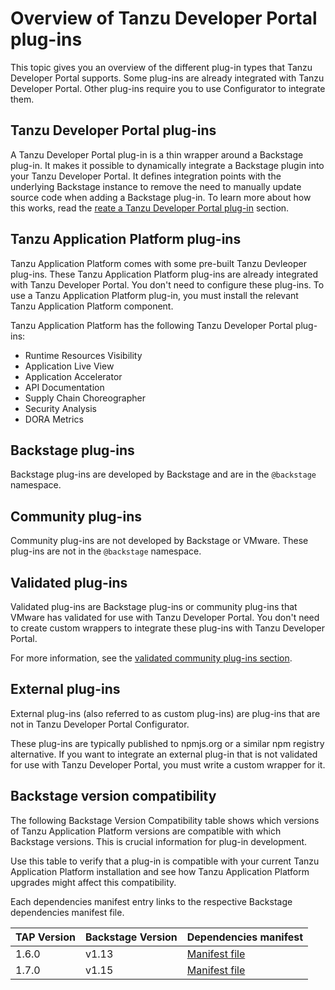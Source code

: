 # Overview of Tanzu Developer Portal plug-ins

This topic gives you an overview of the different plug-in types that Tanzu Developer Portal
supports. Some plug-ins are already integrated with Tanzu Developer Portal. Other plug-ins require
you to use Configurator to integrate them.

## <a id='tdp-plug-ins'></a> Tanzu Developer Portal plug-ins

A Tanzu Developer Portal plug-in is a thin wrapper around a Backstage plug-in. It makes it possible 
to dynamically integrate a Backstage plugin into your Tanzu Developer Portal. It defines integration 
points with the underlying Backstage instance to remove the need to manually update source code when 
adding a Backstage plug-in. To learn more about how this works, read the 
[reate a Tanzu Developer Portal plug-in](../configurator/create-plug-in-wrapper.hbs.md) section.

## <a id='tap-plug-ins'></a> Tanzu Application Platform plug-ins

Tanzu Application Platform comes with some pre-built Tanzu Devleoper plug-ins. These 
Tanzu Application Platform plug-ins are already integrated with Tanzu Developer Portal. You don't
need to configure these plug-ins. To use a Tanzu Application Platform plug-in, you must install the
relevant Tanzu Application Platform component.

Tanzu Application Platform has the following Tanzu Developer Portal plug-ins:

- Runtime Resources Visibility
- Application Live View
- Application Accelerator
- API Documentation
- Supply Chain Choreographer
- Security Analysis
- DORA Metrics

## <a id='backstage-plug-ins'></a> Backstage plug-ins

Backstage plug-ins are developed by Backstage and are in the `@backstage` namespace.

## <a id='community-plug-ins'></a> Community plug-ins

Community plug-ins are not developed by Backstage or VMware. These plug-ins are not in the
`@backstage` namespace.

## <a id='valid-plug-ins'></a> Validated plug-ins

Validated plug-ins are Backstage plug-ins or community plug-ins that VMware has validated for use
with Tanzu Developer Portal. You don't need to create custom wrappers to integrate these plug-ins
with Tanzu Developer Portal.

For more information, see the [validated community plug-ins section](valid-plugins/about.hbs.md).

## <a id='ext-plug-ins'></a> External plug-ins

External plug-ins (also referred to as custom plug-ins) are plug-ins that are not in
Tanzu Developer Portal Configurator.

These plug-ins are typically published to npmjs.org or a similar npm registry alternative. If you
want to integrate an external plug-in that is not validated for use with Tanzu Developer Portal, you
must write a custom wrapper for it.

## <a id='bs-ver-table'></a> Backstage version compatibility

The following Backstage Version Compatibility table shows which versions of Tanzu Application Platform
versions are compatible with which Backstage versions. This is crucial information for plug-in
development.

Use this table to verify that a plug-in is compatible with your current Tanzu
Application Platform installation and see how Tanzu Application Platform upgrades
might affect this compatibility.

Each dependencies manifest entry links to the respective Backstage dependencies manifest file.

| TAP Version | Backstage Version | Dependencies manifest                                                             |
| ----------- | ----------------- | --------------------------------------------------------------------------------- |
| 1.6.0       | v1.13             | [Manifest file](https://github.com/backstage/backstage/blob/v1.13.0/package.json) |
| 1.7.0       | v1.15             | [Manifest file](https://github.com/backstage/backstage/blob/v1.15.0/package.json) |
